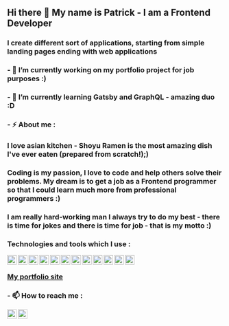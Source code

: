 ## Hi there 👋 My name is Patrick - I am a Frontend Developer

### I create different sort of applications, starting from simple landing pages ending with web applications
### - 🔭 I’m currently working on my portfolio project for job purposes :)
### - 🌱 I’m currently learning Gatsby and GraphQL - amazing duo :D
### - ⚡ About me :

### I love asian kitchen - Shoyu Ramen is the most amazing dish I've ever eaten (prepared from scratch!);)
### Coding is my passion, I love to code and help others solve their problems. My dream is to get a job as a Frontend programmer so that I could learn much more from professional programmers :)
### I am really hard-working man I always try to do my best - there is time for jokes and there is time for job  - that is my motto :)

### Technologies and tools which I use :
<img align="left" alt="Patryk Płuciennik | LinkedIn" width="22px" src="https://cdn.jsdelivr.net/npm/simple-icons@3.7.0/icons/javascript.svg" />
<img align="left" alt="Patryk Płuciennik | LinkedIn" width="22px" src="https://cdn.jsdelivr.net/npm/simple-icons@3.7.0/icons/html5.svg" />
<img align="left" alt="Patryk Płuciennik | LinkedIn" width="22px" src="https://cdn.jsdelivr.net/npm/simple-icons@3.7.0/icons/css3.svg" />
<img align="left" alt="Patryk Płuciennik | LinkedIn" width="22px" src="https://cdn.jsdelivr.net/npm/simple-icons@3.7.0/icons/react.svg" />
<img align="left" alt="Patryk Płuciennik | LinkedIn" width="22px" src="https://cdn.jsdelivr.net/npm/simple-icons@3.7.0/icons/graphql.svg" />
<img align="left" alt="Patryk Płuciennik | LinkedIn" width="22px" src="https://cdn.jsdelivr.net/npm/simple-icons@3.7.0/icons/redux.svg" />
<img align="left" alt="Patryk Płuciennik | LinkedIn" width="22px" src="https://cdn.jsdelivr.net/npm/simple-icons@3.7.0/icons/gatsby.svg" />
<img align="left" alt="Patryk Płuciennik | LinkedIn" width="22px" src="https://cdn.jsdelivr.net/npm/simple-icons@3.7.0/icons/webpack.svg" />
<img align="left" alt="Patryk Płuciennik | LinkedIn" width="22px" src="https://cdn.jsdelivr.net/npm/simple-icons@3.7.0/icons/node-dot-js.svg" />
<img align="left" alt="Patryk Płuciennik | LinkedIn" width="22px" src="https://cdn.jsdelivr.net/npm/simple-icons@3.7.0/icons/firebase.svg" />
<img align="left" alt="Patryk Płuciennik | LinkedIn" width="22px" src="https://cdn.jsdelivr.net/npm/simple-icons@3.7.0/icons/figma.svg" />
<img align="left" alt="Patryk Płuciennik | LinkedIn" width="22px" src="https://cdn.jsdelivr.net/npm/simple-icons@3.7.0/icons/adobexd.svg" />

</br>

### [My portfolio site][portfolio]

### - 📫 How to reach me :
[<img align="left" alt="Patryk Płuciennik | LinkedIn" width="22px" src="https://cdn.jsdelivr.net/npm/simple-icons@v3/icons/linkedin.svg" />][linkedin]
[<img align="left" alt="Patryk Płuciennik | Facebook" width="22px" src="https://cdn.jsdelivr.net/npm/simple-icons@3.4.0/icons/facebook.svg"/>][facebook]

[facebook]: https://www.facebook.com/profile.php?id=100001872548365
[linkedin]: https://www.linkedin.com/in/patryk-p%C5%82uciennik-a67176192/
[portfolio]: https://patrickinfrontend.netlify.app/
